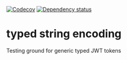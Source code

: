 [![Codecov](https://codecov.io/github/vdbe/typed-string-encoding/coverage.svg?branch=main)](https://codecov.io/gh/vdbe/typed-string-encoding)
[![Dependency status](https://deps.rs/repo/github/vdbe/typed-string-encoding/status.svg)](https://deps.rs/repo/github/vdbe/typed-string-encoding)

# typed string encoding

Testing ground for generic typed JWT tokens
